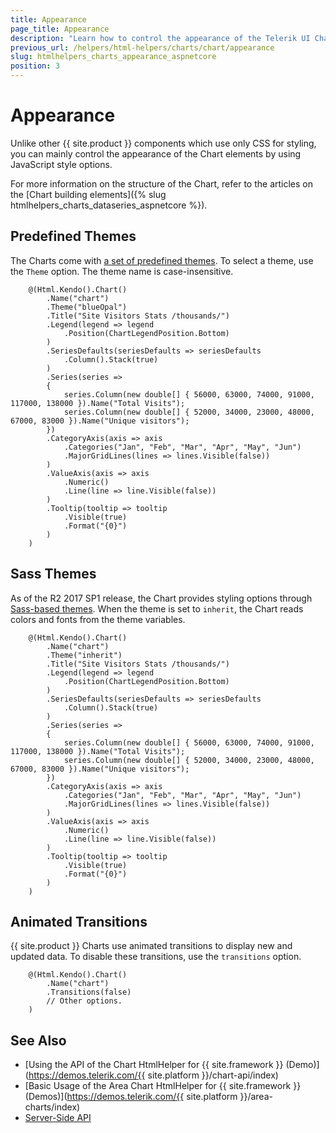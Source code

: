 ```yaml
---
title: Appearance
page_title: Appearance
description: "Learn how to control the appearance of the Telerik UI Chart HtmlHelper for {{ site.framework }}."
previous_url: /helpers/html-helpers/charts/chart/appearance
slug: htmlhelpers_charts_appearance_aspnetcore
position: 3
---
```


# Appearance

Unlike other {{ site.product }} components which use only CSS for styling, you can mainly control the appearance of the Chart elements by using JavaScript style options.

For more information on the structure of the Chart, refer to the articles on the [Chart building elements]({% slug htmlhelpers_charts_dataseries_aspnetcore %}).   

## Predefined Themes

The Charts come with [a set of predefined themes](https://docs.telerik.com/kendo-ui/styles-and-layout/appearance-styling). To select a theme, use the `Theme` option. The theme name is case-insensitive.

```
    @(Html.Kendo().Chart()
        .Name("chart")
        .Theme("blueOpal")
        .Title("Site Visitors Stats /thousands/")
        .Legend(legend => legend
            .Position(ChartLegendPosition.Bottom)
        )
        .SeriesDefaults(seriesDefaults => seriesDefaults
            .Column().Stack(true)
        )
        .Series(series =>
        {
            series.Column(new double[] { 56000, 63000, 74000, 91000, 117000, 138000 }).Name("Total Visits");
            series.Column(new double[] { 52000, 34000, 23000, 48000, 67000, 83000 }).Name("Unique visitors");
        })
        .CategoryAxis(axis => axis
            .Categories("Jan", "Feb", "Mar", "Apr", "May", "Jun")
            .MajorGridLines(lines => lines.Visible(false))
        )
        .ValueAxis(axis => axis
            .Numeric()
            .Line(line => line.Visible(false))
        )
        .Tooltip(tooltip => tooltip
            .Visible(true)
            .Format("{0}")
        )
    )
```

## Sass Themes

As of the R2 2017 SP1 release, the Chart provides styling options through [Sass-based themes](https://docs.telerik.com/kendo-ui/styles-and-layout/sass-themes). When the theme is set to `inherit`, the Chart reads colors and fonts from the theme variables.

```
    @(Html.Kendo().Chart()
        .Name("chart")
        .Theme("inherit")
        .Title("Site Visitors Stats /thousands/")
        .Legend(legend => legend
            .Position(ChartLegendPosition.Bottom)
        )
        .SeriesDefaults(seriesDefaults => seriesDefaults
            .Column().Stack(true)
        )
        .Series(series =>
        {
            series.Column(new double[] { 56000, 63000, 74000, 91000, 117000, 138000 }).Name("Total Visits");
            series.Column(new double[] { 52000, 34000, 23000, 48000, 67000, 83000 }).Name("Unique visitors");
        })
        .CategoryAxis(axis => axis
            .Categories("Jan", "Feb", "Mar", "Apr", "May", "Jun")
            .MajorGridLines(lines => lines.Visible(false))
        )
        .ValueAxis(axis => axis
            .Numeric()
            .Line(line => line.Visible(false))
        )
        .Tooltip(tooltip => tooltip
            .Visible(true)
            .Format("{0}")
        )
    )
```

## Animated Transitions

{{ site.product }} Charts use animated transitions to display new and updated data. To disable these transitions, use the `transitions` option.

```
    @(Html.Kendo().Chart()
        .Name("chart")
        .Transitions(false)
        // Other options.
    )
```

## See Also

* [Using the API of the Chart HtmlHelper for {{ site.framework }} (Demo)](https://demos.telerik.com/{{ site.platform }}/chart-api/index)
* [Basic Usage of the Area Chart HtmlHelper for {{ site.framework }} (Demos)](https://demos.telerik.com/{{ site.platform }}/area-charts/index)
* [Server-Side API](/api/chart)
